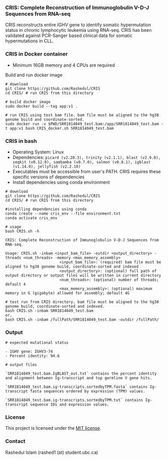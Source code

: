 ### CRIS: Complete Reconstruction of Immunoglobulin V-D-J Sequences from RNA-seq 

CRIS reconstructs entire *IGHV* gene to identify somatic hypermutation status in chronic lymphocytic leukemia using RNA-seq. CRIS has been validated against PCR-Sanger based clinical data for somatic hypermutations in CLL.

### CRIS in Docker container

* Minimum 16GB memory and 4 CPUs are required

Build and run docker image

```
# download
git clone https://github.com/Rashedul/CRIS
cd CRIS/ # run CRIS from this directory 

# build docker image
sudo docker build --tag app:v1 . 

# run CRIS using test bam file. bam file must be aligned to the hg38 genome build and coordinate-sorted.
sudo docker run -v $PWD/SRR1814049_test.bam:/app/SRR1814049_test.bam -t app:v1 bash CRIS_docker.sh SRR1814049_test.bam

```

### CRIS in bash 

* Operating System: Linux
* Dependencies: ```picard (v2.20.3), trinity (v2.1.1), blast (v2.9.0), seqkit (v0.12.0), sambamba (v0.7.0), salmon (v0.8.1), igblast (v1.14.0), jellyfish (v2.2.10)```
* Executables must be accessible from user's PATH. CRIS requires these specific versions of dependencies
* Install dependencies using conda environment

```
# download
git clone https://github.com/Rashedul/CRIS
cd CRIS/ # run CRIS from this directory 

#installing dependencies using conda
conda create --name cris_env --file environment.txt
conda activate cris_env 

# usage
bash CRIS.sh -h

CRIS: Complete Reconstruction of Immunoglobulin V-D-J Sequences from RNA-seq.

Usage: CRIS.sh -inbam <input_bam_file> -outdir <output_directory> -threads <num_threads> -memory <max_memory_assembly>
                        <input_bam_file>: (required) bam file must be aligned to hg38 genome build, coordinate-sorted and indexed
                        <output_directory>: (optional) full path of output directory or output files will be written in current directory
                        <num_threads>: (optional) number of threads; default 4
                        <max_memory_assembly>: (optional) maximum memory in G (gigabyte) allowed for assembly; default 4G

# test run from CRIS directory. bam file must be aligned to the hg38 genome build, coordinate-sorted and indexed.
bash CRIS.sh -inbam SRR1814049_test.bam 
or,
bash CRIS.sh -inbam /fullPath/SRR1814049_test.bam -outdir /fullPath/

```

### Output 

```
# expected mutational status 

- IGHV gene: IGHV3-74
- Percent identity: 94.6

# output files

`SRR1814049_test.bam.IgBLAST_out.txt` contains the percent identity and alignment between Ig-transcript and top germline V gene hits.

`SRR1814049_test.bam.ig-transcripts.sortedbyTPM.fasta` contains Ig-transcript fasta sequences ordered by expression (TPM) values. 

`SRR1814049_test.bam.ig-transcripts.sortedbyTPM.txt` contains Ig-transcript sequence IDs and expression values.
```

### License 

This project is licensed under the [MIT license](https://github.com/Rashedul/CRIS/blob/main/LICENSE).

### Contact 

Rashedul Islam (rashed1 (at) student.ubc.ca)


